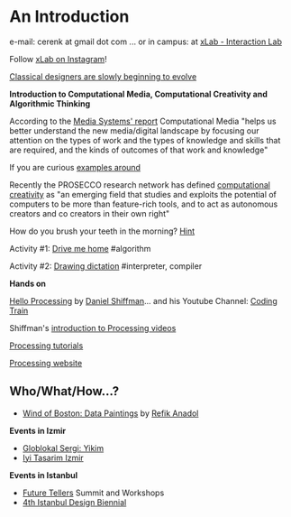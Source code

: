 
# An Introduction
e-mail: cerenk at gmail dot com
... or in campus: at [xLab - Interaction Lab](http://xlab.yasar.edu.tr) 

Follow [xLab on Instagram](https://www.instagram.com/yu.xlab/)! 

[Classical designers are slowly beginning to evolve](https://johnmaeda.github.io/#22) 

**Introduction to Computational Media, Computational Creativity and Algorithmic Thinking**

According to the [Media Systems' report](https://mediasystems.soe.ucsc.edu/report) Computational Media "helps us better understand the new media/digital landscape by focusing our attention on the types of work and the types of knowledge and skills that are required, and the kinds of outcomes of that work and knowledge"

If you are curious [examples around](https://github.com/ITPNYU/ICM-2015/wiki/Projects) 

Recently the PROSECCO research network has defined [computational creativity](http://prosecco.computationalcreativity.net/field) as "an emerging field that studies and exploits the potential of computers to be more than feature-rich tools, and to act as autonomous creators and co creators in their own right"

How do you brush your teeth in the morning? [Hint](https://forum.processing.org/two/discussion/18682/brushing-your-teeth-algorithm)

Activity #1: [Drive me home](http://www.dan.sv.it/teaching/ixd307f17/a2.htm)
#algorithm

Activity #2: [Drawing dictation](http://www.dan.sv.it/teaching/ixd307f17/a3.htm)
#interpreter, compiler

**Hands on**

[Hello Processing](https://hello.processing.org) by [Daniel Shiffman](https://shiffman.net)... and his Youtube Channel: [Coding Train](https://www.youtube.com/channel/UCvjgXvBlbQiydffZU7m1_aw)

Shiffman's [introduction to Processing videos](https://www.youtube.com/user/shiffman/playlists?shelf_id=2&view=50&sort=dd)

[Processing tutorials](https://www.youtube.com/watch?v=oggIUghKe0I&list=PLrC-HcVNfULZoKXd2PRi1Mcl3IhGrBiLk)

[Processing website](https://processing.org)

## Who/What/How...?
- [Wind of Boston: Data Paintings](https://vimeo.com/198005194) by [Refik Anadol](http://refikanadol.com)

**Events in Izmir**
- [Globlokal Sergi: Yikim](http://lokall.online/2018/09/09/globlokal-sergi-yikim/)
- [Iyi Tasarim Izmir](http://www.iyitasarimizmir.org)

**Events in Istanbul**
- [Future Tellers](http://www.digilogue.com/digilogue-summit-future-tellers18-main/) Summit and Workshops
- [4th Istanbul Design Biennial](http://aschoolofschools.iksv.org/en/)

